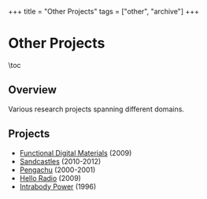 +++
title = "Other Projects"
tags = ["other", "archive"]
+++

# Other Projects

\toc

## Overview

Various research projects spanning different domains.

## Projects

* [Functional Digital Materials](/projects/other/functional-digital-materials/) (2009)
* [Sandcastles](/projects/other/sandcastles/) (2010-2012)
* [Pengachu](/projects/other/pengachu/) (2000-2001)
* [Hello Radio](/projects/other/hello-radio/) (2009)
* [Intrabody Power](/projects/other/intrabody-power/) (1996)